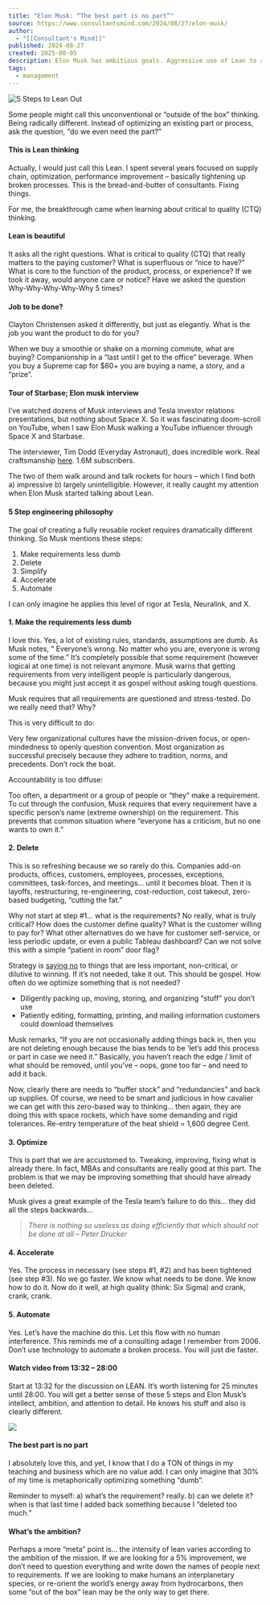 ```yaml
---
title: "Elon Musk: “The best part is no part”"
source: https://www.consultantsmind.com/2024/08/27/elon-musk/
author:
  - "[[Consultant's Mind]]"
published: 2024-08-27
created: 2025-08-05
description: Elon Musk has ambitious goals. Aggressive use of Lean to ask 5 Whys and delete unnecessary parts and process.
tags:
  - management
---
```

![](https://i0.wp.com/www.consultantsmind.com/wp-content/uploads/2024/08/5-Steps-to-Lean-Out.png?resize=987%2C286&ssl=1 "5 Steps to Lean Out")

Some people might call this unconventional or “outside of the box” thinking. Being radically different. Instead of optimizing an existing part or process, ask the question, “do we even need the part?”

#### This is Lean thinking

Actually, I would just call this Lean. I spent several years focused on supply chain, optimization, performance improvement – basically tightening up broken processes. This is the bread-and-butter of consultants. Fixing things.

For me, the breakthrough came when learning about critical to quality (CTQ) thinking.

#### Lean is beautiful

It asks all the right questions. What is critical to quality (CTQ) that really matters to the paying customer? What is superfluous or “nice to have?” What is core to the function of the product, process, or experience? If we took it away, would anyone care or notice? Have we asked the question Why-Why-Why-Why-Why 5 times?

#### Job to be done?

Clayton Christensen asked it differently, but just as elegantly. What is the job you want the product to do for you?

When we buy a smoothie or shake on a morning commute, what are buying? Companionship in a “last until I get to the office” beverage. When you buy a Supreme cap for $60+ you are buying a name, a story, and a “prize”.

#### Tour of Starbase; Elon musk interview

I’ve watched dozens of Musk interviews and Tesla investor relations presentations, but nothing about Space X. So it was fascinating doom-scroll on YouTube, when I saw Elon Musk walking a YouTube influencer through Space X and Starbase.

The interviewer, Tim Dodd (Everyday Astronaut), does incredible work. Real craftsmanship [here](https://www.youtube.com/@EverydayAstronaut/videos?view=0&sort=p&shelf_id=2). 1.6M subscribers.

The two of them walk around and talk rockets for hours – which I find both a) impressive b) largely unintelligible. However, it really caught my attention when Elon Musk started talking about Lean.

#### 5 Step engineering philosophy

The goal of creating a fully reusable rocket requires dramatically different thinking. So Musk mentions these steps:

1. Make requirements less dumb
2. Delete
3. Simplify
4. Accelerate
5. Automate

I can only imagine he applies this level of rigor at Tesla, Neuralink, and X.

#### 1\. Make the requirements less dumb

I love this. Yes, a lot of existing rules, standards, assumptions are dumb. As Musk notes, “ Everyone’s wrong. No matter who you are, everyone is wrong some of the time.” It’s completely possible that some requirement (however logical at one time) is not relevant anymore. Musk warns that getting requirements from very intelligent people is particularly dangerous, because you might just accept it as gospel without asking tough questions.

Musk requires that all requirements are questioned and stress-tested. Do we really need that? Why?

This is very difficult to do:

Very few organizational cultures have the mission-driven focus, or open-mindedness to openly question convention. Most organization as successful precisely because they adhere to tradition, norms, and precedents. Don’t rock the boat.

Accountability is too diffuse:

Too often, a department or a group of people or “they” make a requirement. To cut through the confusion, Musk requires that every requirement have a specific person’s name (extreme ownership) on the requirement. This prevents that common situation where “everyone has a criticism, but no one wants to own it.”

#### 2\. Delete

This is so refreshing because we so rarely do this. Companies add-on products, offices, customers, employees, processes, exceptions, committees, task-forces, and meetings... until it becomes bloat. Then it is layoffs, restructuring, re-engineering, cost-reduction, cost takeout, zero-based budgeting, “cutting the fat.”

Why not start at step #1... what is the requirements? No really, what is truly critical? How does the customer define quality? What is the customer willing to pay for? What other alternatives do we have for customer self-service, or less periodic update, or even a public Tableau dashboard? Can we not solve this with a simple “patient in room” door flag?

Strategy is [saying no](https://www.consultantsmind.com/2024/01/14/your-questions-on-strategy/) to things that are less important, non-critical, or dilutive to winning. If it’s not needed, take it out. This should be gospel. How often do we optimize something that is not needed?

- Diligently packing up, moving, storing, and organizing “stuff” you don’t use
- Patiently editing, formatting, printing, and mailing information customers could download themselves

Musk remarks, “If you are not occasionally adding things back in, then you are not deleting enough because the bias tends to be ‘let’s add this process or part in case we need it.” Basically, you haven’t reach the edge / limit of what should be removed, until you’ve – oops, gone too far – and need to add it back.

Now, clearly there are needs to “buffer stock” and “redundancies” and back up supplies. Of course, we need to be smart and judicious in how cavalier we can get with this zero-based way to thinking... then again, they are doing this with space rockets, which have some demanding and rigid tolerances. Re-entry temperature of the heat shield = 1,600 degree Cent.

#### 3\. Optimize

This is part that we are accustomed to. Tweaking, improving, fixing what is already there. In fact, MBAs and consultants are really good at this part. The problem is that we may be improving something that should have already been deleted.

Musk gives a great example of the Tesla team’s failure to do this... they did all the steps backwards...

> *There is nothing so useless as doing efficiently that which should not be done at all – Peter Drucker*

#### 4\. Accelerate

Yes. The process in necessary (see steps #1, #2) and has been tightened (see step #3). No we go faster. We know what needs to be done. We know how to do it. Now do it well, at high quality (think: Six Sigma) and crank, crank, crank.

#### 5\. Automate

Yes. Let’s have the machine do this. Let this flow with no human interference. This reminds me of a consulting adage I remember from 2006. Don’t use technology to automate a broken process. You will just die faster.

#### Watch video from 13:32 – 28:00

Start at 13:32 for the discussion on LEAN. It’s worth listening for 25 minutes until 28:00. You will get a better sense of these 5 steps and Elon Musk’s intellect, ambition, and attention to detail. He knows his stuff and also is clearly different.

![](https://www.youtube.com/watch?v=t705r8ICkRw)

#### The best part is no part

I absolutely love this, and yet, I know that I do a TON of things in my teaching and business which are no value add. I can only imagine that 30% of my time is metaphorically optimizing something “dumb”.

Reminder to myself: a) what’s the requirement? really. b) can we delete it? when is that last time I added back something because I “deleted too much.”

#### What’s the ambition?

Perhaps a more “meta” point is... the intensity of lean varies according to the ambition of the mission. If we are looking for a 5% improvement, we don’t need to question everything and write down the names of people next to requirements. If we are looking to make humans an interplanetary species, or re-orient the world’s energy away from hydrocarbons, then some “out of the box” lean may be the only way to get there.